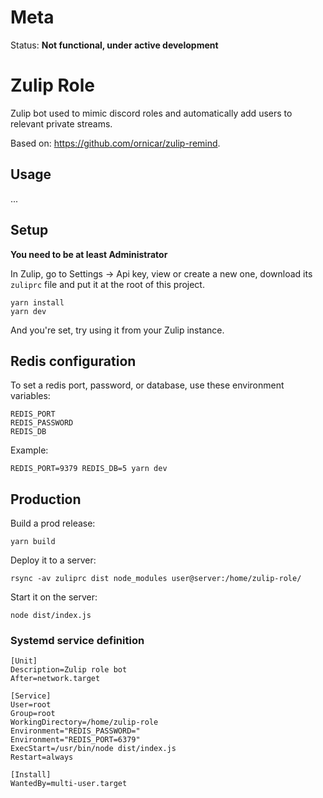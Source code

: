 # Meta

Status: **Not functional, under active development**

# Zulip Role

Zulip bot used to mimic discord roles and automatically add users to relevant private streams.

Based on: https://github.com/ornicar/zulip-remind.

## Usage

...

## Setup

**You need to be at least Administrator**

In Zulip, go to Settings -> Api key, view or create a new one, download its `zuliprc` file and put it at the root of this project.

```
yarn install
yarn dev
```

And you're set, try using it from your Zulip instance.

## Redis configuration

To set a redis port, password, or database, use these environment variables:

```
REDIS_PORT
REDIS_PASSWORD
REDIS_DB
```

Example:

```
REDIS_PORT=9379 REDIS_DB=5 yarn dev
```

## Production

Build a prod release:

```
yarn build
```

Deploy it to a server:

```
rsync -av zuliprc dist node_modules user@server:/home/zulip-role/
```

Start it on the server:

```
node dist/index.js
```

### Systemd service definition

```
[Unit]
Description=Zulip role bot
After=network.target

[Service]
User=root
Group=root
WorkingDirectory=/home/zulip-role
Environment="REDIS_PASSWORD="
Environment="REDIS_PORT=6379"
ExecStart=/usr/bin/node dist/index.js
Restart=always

[Install]
WantedBy=multi-user.target
```
